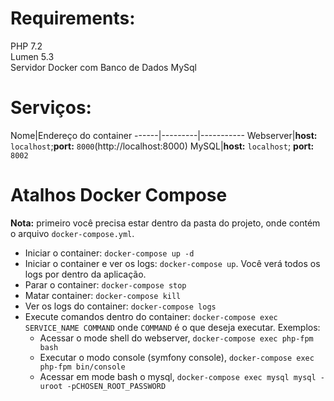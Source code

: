 # Requirements: #
PHP 7.2<br>
Lumen 5.3<br>
Servidor Docker com Banco de Dados MySql<br>

# Serviços: #
Nome|Endereço do container
------|---------|-----------
Webserver|**host:** `localhost`;**port:** `8000`(http://localhost:8000)
MySQL|**host:** `localhost`; **port:** `8002`

# Atalhos Docker Compose #
**Nota:** primeiro você precisa estar dentro da pasta do projeto, onde contém o arquivo `docker-compose.yml`.
* Iniciar o container: `docker-compose up -d` 
* Iniciar o container e ver os logs: `docker-compose up`. Você verá todos os logs por dentro da aplicação.
* Parar o container: `docker-compose stop`
* Matar container: `docker-compose kill`
* Ver os logs do container: `docker-compose logs`
* Execute comandos dentro do container: `docker-compose exec SERVICE_NAME COMMAND` onde `COMMAND` é o que deseja executar. Exemplos:
    * Acessar o mode shell do webserver, `docker-compose exec php-fpm bash`
    * Executar o modo console (symfony console), `docker-compose exec php-fpm bin/console`
    * Acessar em mode bash o mysql, `docker-compose exec mysql mysql -uroot -pCHOSEN_ROOT_PASSWORD`

